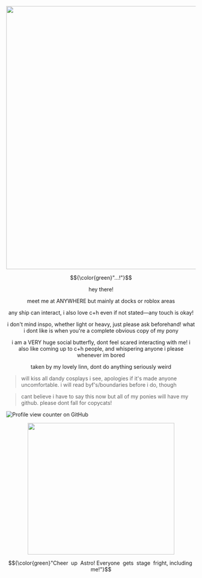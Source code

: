 <p align="center">
  <img width="590" height="700" src="https://github.com/user-attachments/assets/d6c407fd-2199-4d2a-be62-4b16789a034d"
">
</p>

$${\color{green}"...!"}$$

<p align="center"> hey there!

<p align="center"> meet me at ANYWHERE but mainly at docks or roblox areas

<p align="center "> any ship can interact, i also love c+h even if not stated—any touch is okay! 

<p align="center"> i don't mind inspo, whether light or heavy, just please ask beforehand! what i dont like is when you're a complete obvious copy of my pony

<p align="center"> i am a VERY huge social butterfly, dont feel scared interacting with me! i also like coming up to c+h people, and whispering anyone i please whenever im bored

<p align="center"> taken by my lovely linn, dont do anything seriously weird

>will kiss all dandy cosplays i see, apologies if it's made anyone uncomfortable. i will read byf's/boundaries before i do, though

>cant believe i have to say this now but all of my ponies will have my github. please dont fall for copycats!

![Profile view counter on GitHub](https://komarev.com/ghpvc/?username=spring-fever)

<p align="center">
  <img width="390" height="350" src="https://cdn.discordapp.com/attachments/1357628531089084496/1401919971969335316/Untitled_Artwork.png?ex=68920737&is=6890b5b7&hm=fde4e6fc301477a0a8f690ec30c59753a4e23e6004a40b35ea4f791a1409aa59&&">
</p>

$${\color{green}"Cheer ‎ up ‎ Astro!‎  Everyone ‎ gets ‎ stage ‎ fright,‎  including ‎ me!"}$$
